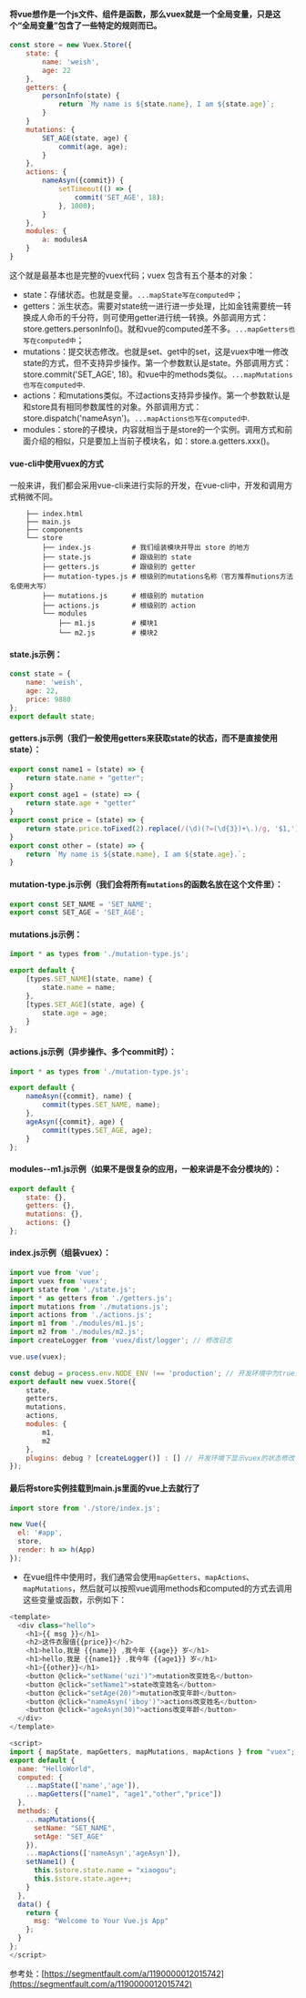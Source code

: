 #### 将vue想作是一个js文件、组件是函数，那么vuex就是一个全局变量，只是这个“全局变量”包含了一些特定的规则而已。
```javascript
const store = new Vuex.Store({
    state: {
        name: 'weish',
        age: 22
    },
    getters: {
        personInfo(state) {
            return `My name is ${state.name}, I am ${state.age}`;
        }
    }
    mutations: {
        SET_AGE(state, age) {
            commit(age, age);
        }
    },
    actions: {
        nameAsyn({commit}) {
            setTimeout(() => {
                commit('SET_AGE', 18);
            }, 1000);
        }
    },
    modules: {
        a: modulesA
    }
}
```
这个就是最基本也是完整的vuex代码；vuex 包含有五个基本的对象：

* state：存储状态。也就是变量。`...mapState写在computed中`；
* getters：派生状态。需要对state统一进行进一步处理，比如金钱需要统一转换成人命币的千分符，则可使用getter进行统一转换。外部调用方式：  store.getters.personInfo()。就和vue的computed差不多。`...mapGetters也写在computed中`；
* mutations：提交状态修改。也就是set、get中的set，这是vuex中唯一修改state的方式，但不支持异步操作。第一个参数默认是state。外部调用方式：store.commit('SET_AGE', 18)。和vue中的methods类似。`...mapMutations也写在computed中`.
* actions：和mutations类似。不过actions支持异步操作。第一个参数默认是和store具有相同参数属性的对象。外部调用方式：store.dispatch('nameAsyn')。`...mapActions也写在computed中`.
* modules：store的子模块，内容就相当于是store的一个实例。调用方式和前面介绍的相似，只是要加上当前子模块名，如：store.a.getters.xxx()。

#### vue-cli中使用vuex的方式
一般来讲，我们都会采用vue-cli来进行实际的开发，在vue-cli中，开发和调用方式稍微不同。

        ├── index.html
        ├── main.js
        ├── components
        └── store
            ├── index.js          # 我们组装模块并导出 store 的地方
            ├── state.js          # 跟级别的 state
            ├── getters.js        # 跟级别的 getter
            ├── mutation-types.js # 根级别的mutations名称（官方推荐mutions方法名使用大写）
            ├── mutations.js      # 根级别的 mutation
            ├── actions.js        # 根级别的 action
            └── modules
                ├── m1.js         # 模块1
                └── m2.js         # 模块2

#### state.js示例：
```javascript
const state = {
    name: 'weish',
    age: 22,
    price: 9880
};
export default state;
```

#### getters.js示例（我们一般使用getters来获取state的状态，而不是直接使用state）：
```javascript
export const name1 = (state) => {
    return state.name + "getter";
}
export const age1 = (state) => {
    return state.age + "getter"
}
export const price = (state) => {
    return state.price.toFixed(2).replace(/(\d)(?=(\d{3})+\.)/g, '$1,')
}
export const other = (state) => {
    return `My name is ${state.name}, I am ${state.age}.`;
}
```

#### mutation-type.js示例（我们会将所有`mutations`的函数名放在这个文件里）：
```javascript
export const SET_NAME = 'SET_NAME';
export const SET_AGE = 'SET_AGE';
```

#### mutations.js示例：
```javascript
import * as types from './mutation-type.js';

export default {
    [types.SET_NAME](state, name) {
        state.name = name;
    },
    [types.SET_AGE](state, age) {
        state.age = age;
    }
};
```

#### actions.js示例（异步操作、多个commit时）：
```javascript
import * as types from './mutation-type.js';

export default {
    nameAsyn({commit}, name) {
        commit(types.SET_NAME, name);
    },
    ageAsyn({commit}, age) {
        commit(types.SET_AGE, age);
    }
};
```

#### modules--m1.js示例（如果不是很复杂的应用，一般来讲是不会分模块的）：
```javascript
export default {
    state: {},
    getters: {},
    mutations: {},
    actions: {}
};
```

#### index.js示例（组装vuex）：
```javascript
import vue from 'vue';
import vuex from 'vuex';
import state from './state.js';
import * as getters from './getters.js';
import mutations from './mutations.js';
import actions from './actions.js';
import m1 from './modules/m1.js';
import m2 from './modules/m2.js';
import createLogger from 'vuex/dist/logger'; // 修改日志

vue.use(vuex);

const debug = process.env.NODE_ENV !== 'production'; // 开发环境中为true，否则为false
export default new vuex.Store({
    state,
    getters,
    mutations,
    actions,
    modules: {
        m1,
        m2
    },
    plugins: debug ? [createLogger()] : [] // 开发环境下显示vuex的状态修改
});
```

#### 最后将store实例挂载到main.js里面的vue上去就行了
```javascript
import store from './store/index.js';

new Vue({
  el: '#app',
  store,
  render: h => h(App)
});
```

* 在vue组件中使用时，我们通常会使用`mapGetters`、`mapActions`、`mapMutations`，然后就可以按照vue调用methods和computed的方式去调用这些变量或函数，示例如下：
```javascript
<template>
  <div class="hello">
    <h1>{{ msg }}</h1>
    <h2>这件衣服值{{price}}</h2>
    <h1>hello,我是 {{name}} ,我今年 {{age}} 岁</h1>
    <h1>hello,我是 {{name1}} ,我今年 {{age1}} 岁</h1>
    <h1>{{other}}</h1>
    <button @click="setName('uzi')">mutation改变姓名</button>
    <button @click="setName1">state改变姓名</button>
    <button @click="setAge(20)">mutation改变年龄</button>
    <button @click="nameAsyn('iboy')">actions改变姓名</button>
    <button @click="ageAsyn(30)">actions改变年龄</button>
  </div>
</template>

<script>
import { mapState, mapGetters, mapMutations, mapActions } from "vuex";
export default {
  name: "HelloWorld",
  computed: {
    ...mapState(['name','age']),
    ...mapGetters(["name1", "age1","other","price"])
  },
  methods: {
    ...mapMutations({
      setName: "SET_NAME",
      setAge: "SET_AGE"
    }),
    ...mapActions(['nameAsyn','ageAsyn']),
    setName1() {
      this.$store.state.name = "xiaogou";
      this.$store.state.age++;
    }
  },
  data() {
    return {
      msg: "Welcome to Your Vue.js App"
    };
  }
};
</script>
```

参考处：[https://segmentfault.com/a/1190000012015742](https://segmentfault.com/a/1190000012015742)